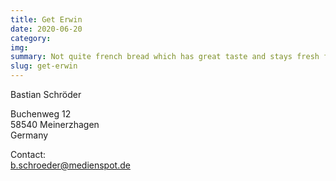 ```yaml
---
title: Get Erwin
date: 2020-06-20
category:
img: 
summary: Not quite french bread which has great taste and stays fresh for longer.
slug: get-erwin
---
```


Bastian Schröder

Buchenweg 12  
58540 Meinerzhagen  
Germany

Contact:  
b.schroeder@medienspot.de